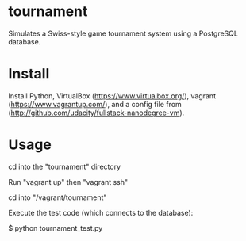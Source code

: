 # tournament
Simulates a Swiss-style game tournament system using a PostgreSQL database.

# Install
Install Python, VirtualBox (https://www.virtualbox.org/), vagrant (https://www.vagrantup.com/),
and a config file from (http://github.com/udacity/fullstack-nanodegree-vm).

# Usage
cd into the "tournament" directory

Run "vagrant up" then "vagrant ssh"

cd into "/vagrant/tournament"

Execute the test code (which connects to the database):

$ python tournament_test.py
